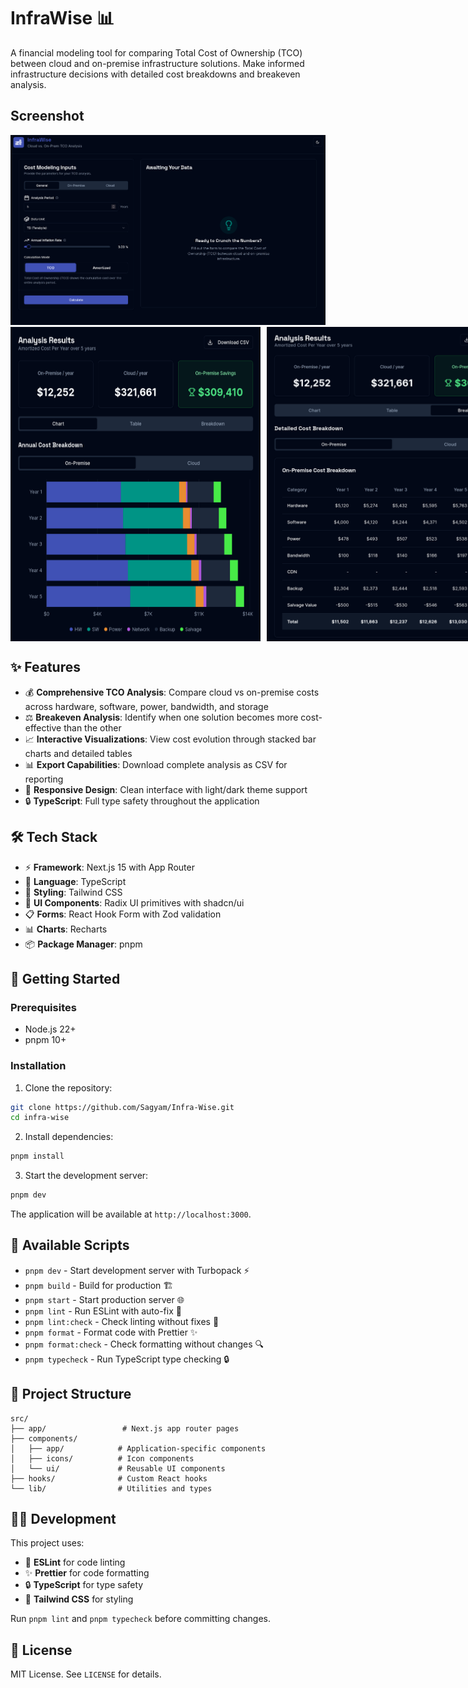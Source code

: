 # InfraWise 📊

A financial modeling tool for comparing Total Cost of Ownership (TCO) between cloud and on-premise infrastructure solutions. Make informed infrastructure decisions with detailed cost breakdowns and breakeven analysis.

## Screenshot
<img src="./public/demo.png" alt="InfraWise Screenshot" width="600"/>
<br/>
<div style="display: flex; gap: 10px;">
<img src="./public/demo-2.png" alt="InfraWise Screenshot 2" width="400"/>
<img src="./public/demo-3.png" alt="InfraWise Screenshot 3" width="400"/>
</div>

## ✨ Features

- 💰 **Comprehensive TCO Analysis**: Compare cloud vs on-premise costs across hardware, software, power, bandwidth, and storage
- ⚖️ **Breakeven Analysis**: Identify when one solution becomes more cost-effective than the other
- 📈 **Interactive Visualizations**: View cost evolution through stacked bar charts and detailed tables
- 📊 **Export Capabilities**: Download complete analysis as CSV for reporting
- 🎨 **Responsive Design**: Clean interface with light/dark theme support
- 🔒 **TypeScript**: Full type safety throughout the application

## 🛠️ Tech Stack

- ⚡ **Framework**: Next.js 15 with App Router
- 📝 **Language**: TypeScript
- 🎨 **Styling**: Tailwind CSS
- 🧩 **UI Components**: Radix UI primitives with shadcn/ui
- 📋 **Forms**: React Hook Form with Zod validation
- 📊 **Charts**: Recharts
- 📦 **Package Manager**: pnpm

## 🚀 Getting Started

### Prerequisites

- Node.js 22+ 
- pnpm 10+

### Installation

1. Clone the repository:
```bash
git clone https://github.com/Sagyam/Infra-Wise.git
cd infra-wise
```

2. Install dependencies:
```bash
pnpm install
```

3. Start the development server:
```bash
pnpm dev
```

The application will be available at `http://localhost:3000`.

## 📜 Available Scripts

- `pnpm dev` - Start development server with Turbopack ⚡
- `pnpm build` - Build for production 🏗️
- `pnpm start` - Start production server 🌐
- `pnpm lint` - Run ESLint with auto-fix 🧹
- `pnpm lint:check` - Check linting without fixes 👀
- `pnpm format` - Format code with Prettier ✨
- `pnpm format:check` - Check formatting without changes 🔍
- `pnpm typecheck` - Run TypeScript type checking 🔒

## 📁 Project Structure

```
src/
├── app/                 # Next.js app router pages
├── components/
│   ├── app/            # Application-specific components
│   ├── icons/          # Icon components
│   └── ui/             # Reusable UI components
├── hooks/              # Custom React hooks
└── lib/                # Utilities and types
```

## 🧑‍💻 Development

This project uses:
- 🧹 **ESLint** for code linting
- ✨ **Prettier** for code formatting
- 🔒 **TypeScript** for type safety
- 🎨 **Tailwind CSS** for styling

Run `pnpm lint` and `pnpm typecheck` before committing changes.

## 📄 License

MIT License. See `LICENSE` for details.